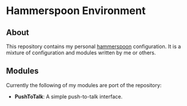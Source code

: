 # Hammerspoon Environment

## About

This repository contains my personal [hammerspoon](http://hammerspoon.org) configuration. It is a mixture of configuration and modules written by me or others.

## Modules

Currently the following of my modules are port of the repository:

- **PushToTalk**: A simple push-to-talk interface.
